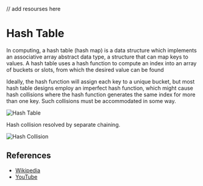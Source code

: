 // add resourses here

# Hash Table

In computing, a hash table (hash map) is a data 
structure which implements an associative array 
abstract data type, a structure that can map keys 
to values. A hash table uses a hash function to 
compute an index into an array of buckets or slots, 
from which the desired value can be found

Ideally, the hash function will assign each key to a 
unique bucket, but most hash table designs employ an 
imperfect hash function, which might cause hash 
collisions where the hash function generates the same
index for more than one key. Such collisions must be
accommodated in some way.

![Hash Table](https://upload.wikimedia.org/wikipedia/commons/7/7d/Hash_table_3_1_1_0_1_0_0_SP.svg)

Hash collision resolved by separate chaining.

![Hash Collision](https://upload.wikimedia.org/wikipedia/commons/d/d0/Hash_table_5_0_1_1_1_1_1_LL.svg)

## References

- [Wikipedia](https://en.wikipedia.org/wiki/Hash_table)
- [YouTube](https://www.youtube.com/watch?v=shs0KM3wKv8&index=4&list=PLLXdhg_r2hKA7DPDsunoDZ-Z769jWn4R8)

